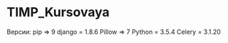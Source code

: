 # TIMP_Kursovaya
Версии: pip => 9
        django = 1.8.6
        Pillow => 7
        Python = 3.5.4
        Celery = 3.1.20
